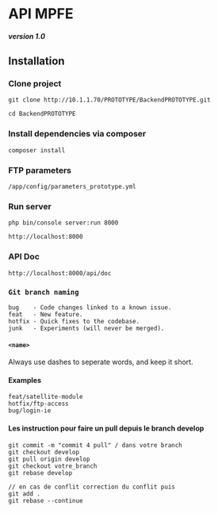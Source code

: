 # API MPFE 
##### version 1.0

## Installation 

### Clone project 
```
git clone http://10.1.1.70/PROTOTYPE/BackendPROTOTYPE.git

cd BackendPROTOTYPE
```
### Install dependencies via composer
```
composer install
```
### FTP parameters
```
/app/config/parameters_prototype.yml
```
### Run server
```
php bin/console server:run 8000

http://localhost:8000
```

### API Doc
```
http://localhost:8000/api/doc
```

### `Git branch naming`

```
bug    - Code changes linked to a known issue.
feat   - New feature.
hotfix - Quick fixes to the codebase.
junk   - Experiments (will never be merged).
```

#### `<name>`
Always use dashes to seperate words, and keep it short.

#### Examples
```
feat/satellite-module
hotfix/ftp-access
bug/login-ie
```

#### Les instruction pour faire un pull depuis le branch develop
```
git commit -m "commit 4 pull" / dans votre branch
git checkout develop
git pull origin develop
git checkout votre_branch
git rebase develop

// en cas de conflit correction du conflit puis
git add .
git rebase --continue
```